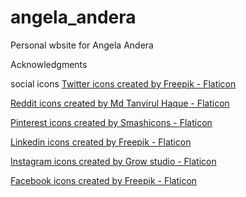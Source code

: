 # angela_andera
Personal wbsite for Angela Andera


Acknowledgments

social icons
<a href="https://www.flaticon.com/free-icons/twitter" title="twitter icons">Twitter icons created by Freepik - Flaticon</a>

<a href="https://www.flaticon.com/free-icons/reddit" title="reddit icons">Reddit icons created by Md Tanvirul Haque - Flaticon</a>

<a href="https://www.flaticon.com/free-icons/pinterest" title="pinterest icons">Pinterest icons created by Smashicons - Flaticon</a>

<a href="https://www.flaticon.com/free-icons/linkedin" title="linkedin icons">Linkedin icons created by Freepik - Flaticon</a>

<a href="https://www.flaticon.com/free-icons/instagram" title="instagram icons">Instagram icons created by Grow studio - Flaticon</a>

<a href="https://www.flaticon.com/free-icons/facebook" title="facebook icons">Facebook icons created by Freepik - Flaticon</a>


